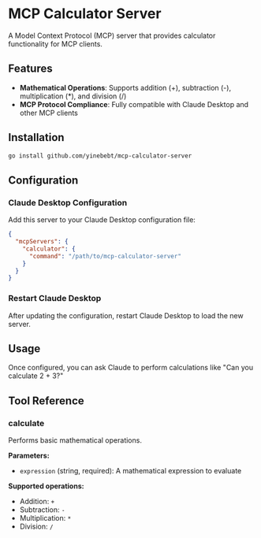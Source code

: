 # MCP Calculator Server

A Model Context Protocol (MCP) server that provides calculator functionality for MCP clients.

## Features

- **Mathematical Operations**: Supports addition (+), subtraction (-), multiplication (*), and division (/)
- **MCP Protocol Compliance**: Fully compatible with Claude Desktop and other MCP clients

## Installation

```bash
go install github.com/yinebebt/mcp-calculator-server
```

## Configuration

### Claude Desktop Configuration

Add this server to your Claude Desktop configuration file:

```json
{
  "mcpServers": {
    "calculator": {
      "command": "/path/to/mcp-calculator-server"
    }
  }
}
```

### Restart Claude Desktop

After updating the configuration, restart Claude Desktop to load the new server.

## Usage

Once configured, you can ask Claude to perform calculations like "Can you calculate 2 + 3?"

## Tool Reference

### calculate

Performs basic mathematical operations.

**Parameters:**
- `expression` (string, required): A mathematical expression to evaluate

**Supported operations:**
- Addition: `+`
- Subtraction: `-`
- Multiplication: `*`
- Division: `/`